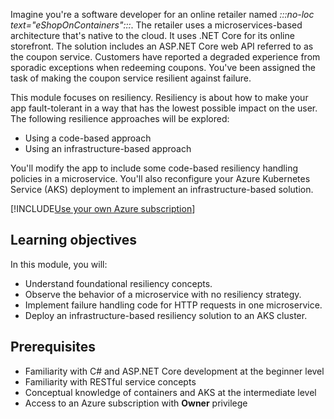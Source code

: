 Imagine you're a software developer for an online retailer named *:::no-loc text="eShopOnContainers":::*. The retailer uses a microservices-based architecture that's native to the cloud. It uses .NET Core for its online storefront. The solution includes an ASP.NET Core web API referred to as the coupon service. Customers have reported a degraded experience from sporadic exceptions when redeeming coupons. You've been assigned the task of making the coupon service resilient against failure.

This module focuses on resiliency. Resiliency is about how to make your app fault-tolerant in a way that has the lowest possible impact on the user. The following resilience approaches will be explored:

* Using a code-based approach
* Using an infrastructure-based approach

You'll modify the app to include some code-based resiliency handling policies in a microservice. You'll also reconfigure your Azure Kubernetes Service (AKS) deployment to implement an infrastructure-based solution.

[!INCLUDE[Use your own Azure subscription](../../includes/microservices/your-own-az-subscription.md)]

## Learning objectives

In this module, you will:

* Understand foundational resiliency concepts.
* Observe the behavior of a microservice with no resiliency strategy.
* Implement failure handling code for HTTP requests in one microservice.
* Deploy an infrastructure-based resiliency solution to an AKS cluster.

## Prerequisites

* Familiarity with C# and ASP.NET Core development at the beginner level
* Familiarity with RESTful service concepts
* Conceptual knowledge of containers and AKS at the intermediate level
* Access to an Azure subscription with **Owner** privilege
